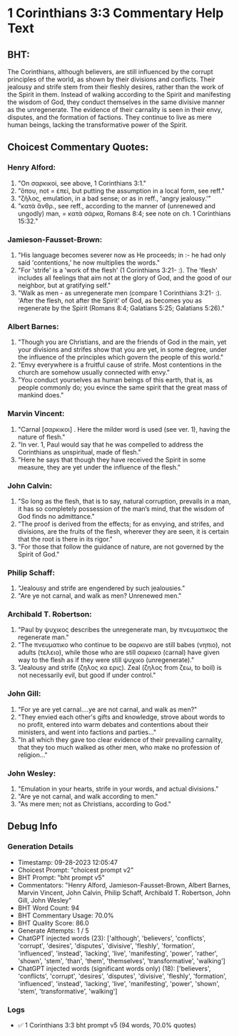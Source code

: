# 1 Corinthians 3:3 Commentary Help Text

## BHT:
The Corinthians, although believers, are still influenced by the corrupt principles of the world, as shown by their divisions and conflicts. Their jealousy and strife stem from their fleshly desires, rather than the work of the Spirit in them. Instead of walking according to the Spirit and manifesting the wisdom of God, they conduct themselves in the same divisive manner as the unregenerate. The evidence of their carnality is seen in their envy, disputes, and the formation of factions. They continue to live as mere human beings, lacking the transformative power of the Spirit.

## Choicest Commentary Quotes:
### Henry Alford:
1. "On σαρκικοί, see above, 1 Corinthians 3:1."
2. "ὅπου, not = ἐπεί, but putting the assumption in a local form, see reff."
3. "ζῆλος, emulation, in a bad sense; or as in reff., 'angry jealousy.'"
4. "κατὰ ἄνθρ., see reff., according to the manner of (unrenewed and ungodly) man, = κατὰ σάρκα, Romans 8:4; see note on ch. 1 Corinthians 15:32."

### Jamieson-Fausset-Brown:
1. "His language becomes severer now as He proceeds; in :- he had only said 'contentions,' he now multiplies the words."
2. "For 'strife' is a 'work of the flesh' (1 Corinthians 3:21- :). The 'flesh' includes all feelings that aim not at the glory of God, and the good of our neighbor, but at gratifying self."
3. "Walk as men - as unregenerate men (compare 1 Corinthians 3:21- :). 'After the flesh, not after the Spirit' of God, as becomes you as regenerate by the Spirit (Romans 8:4; Galatians 5:25; Galatians 5:26)."

### Albert Barnes:
1. "Though you are Christians, and are the friends of God in the main, yet your divisions and strifes show that you are yet, in some degree, under the influence of the principles which govern the people of this world."
2. "Envy everywhere is a fruitful cause of strife. Most contentions in the church are somehow usually connected with envy."
3. "You conduct yourselves as human beings of this earth, that is, as people commonly do; you evince the same spirit that the great mass of mankind does."

### Marvin Vincent:
1. "Carnal [σαρκικοι] . Here the milder word is used (see ver. 1), having the nature of flesh."
2. "In ver. 1, Paul would say that he was compelled to address the Corinthians as unspiritual, made of flesh."
3. "Here he says that though they have received the Spirit in some measure, they are yet under the influence of the flesh."

### John Calvin:
1. "So long as the flesh, that is to say, natural corruption, prevails in a man, it has so completely possession of the man’s mind, that the wisdom of God finds no admittance."
2. "The proof is derived from the effects; for as envying, and strifes, and divisions, are the fruits of the flesh, wherever they are seen, it is certain that the root is there in its rigor."
3. "For those that follow the guidance of nature, are not governed by the Spirit of God."

### Philip Schaff:
1. "Jealousy and strife are engendered by such jealousies."
2. "Are ye not carnal, and walk as men? Unrenewed men."

### Archibald T. Robertson:
1. "Paul by ψυχικος describes the unregenerate man, by πνευματικος the regenerate man."
2. "The πνευματικο who continue to be σαρκινο are still babes (νηπιο), not adults (τελειο), while those who are still σαρκικο (carnal) have given way to the flesh as if they were still ψυχικο (unregenerate)."
3. "Jealousy and strife  (ζηλος κα ερις). Zeal (ζηλος from ζεω, to boil) is not necessarily evil, but good if under control."

### John Gill:
1. "For ye are yet carnal....ye are not carnal, and walk as men?"
2. "They envied each other's gifts and knowledge, strove about words to no profit, entered into warm debates and contentions about their ministers, and went into factions and parties..."
3. "In all which they gave too clear evidence of their prevailing carnality, that they too much walked as other men, who make no profession of religion..."

### John Wesley:
1. "Emulation in your hearts, strife in your words, and actual divisions."
2. "Are ye not carnal, and walk according to men."
3. "As mere men; not as Christians, according to God."


## Debug Info
### Generation Details
- Timestamp: 09-28-2023 12:05:47
- Choicest Prompt: "choicest prompt v2"
- BHT Prompt: "bht prompt v5"
- Commentators: "Henry Alford, Jamieson-Fausset-Brown, Albert Barnes, Marvin Vincent, John Calvin, Philip Schaff, Archibald T. Robertson, John Gill, John Wesley"
- BHT Word Count: 94
- BHT Commentary Usage: 70.0%
- BHT Quality Score: 86.0
- Generate Attempts: 1 / 5
- ChatGPT injected words (23):
	['although', 'believers', 'conflicts', 'corrupt', 'desires', 'disputes', 'divisive', 'fleshly', 'formation', 'influenced', 'instead', 'lacking', 'live', 'manifesting', 'power', 'rather', 'shown', 'stem', 'than', 'them', 'themselves', 'transformative', 'walking']
- ChatGPT injected words (significant words only) (18):
	['believers', 'conflicts', 'corrupt', 'desires', 'disputes', 'divisive', 'fleshly', 'formation', 'influenced', 'instead', 'lacking', 'live', 'manifesting', 'power', 'shown', 'stem', 'transformative', 'walking']

### Logs
- ✅ 1 Corinthians 3:3 bht prompt v5 (94 words, 70.0% quotes)